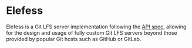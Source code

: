 # Elefess
Elefess is a Git LFS server implementation following the [API spec](https://github.com/git-lfs/git-lfs/blob/8e96b5d5d84095d1c0dd0c550d8fdf2c8c5c6456/docs/api/README.md), allowing for the design and usage of fully custom Git LFS servers beyond those provided by popular Git hosts such as GitHub or GitLab.
